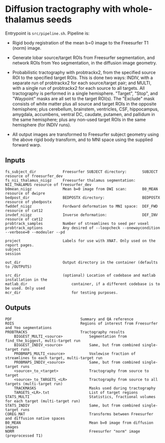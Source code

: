 # Diffusion tractography with whole-thalamus seeds

Entrypoint is `src/pipeline.sh`. Pipeline is:

- Rigid body registration of the mean b=0 image to the Freesurfer T1 (norm) image.

- Generate lobar source/target ROIs from Freesurfer segmentation, and network ROIs from Yeo segmentation, in the diffusion image geometry.

- Probabilistic tractography with probtrackx2, from the specified source ROI to the specified target ROIs. This is done two ways: INDIV, with a separate run of probtrackx2 for each source/target pair; and MULTI, with a single run of probtrackx2 for each source to all targets. All tractography is performed in a single hemisphere. "Target", "Stop", and "Waypoint" masks are all set to the target ROI(s). The "Exclude" mask consists of white matter plus all source and target ROIs in the opposite hemisphere; plus cerebellum, brainstem, ventricles, CSF, hippocampus, amygdala, accumbens, ventral DC, caudate, putamen, and pallidum in the same hemisphere; plus any non-used target ROIs in the same hemisphere (for INDIV runs).

- All output images are transformed to Freesurfer subject geometry using the above rigid body transform, and to MNI space using the supplied forward warp.


## Inputs

    fs_subject_dir            Freesurfer SUBJECT directory:       SUBJECT resource of freesurfer_dev
    fs_nii_thalamus_niigz     Freesurfer thalamus segmentation:   NII_THALAMUS resource of freesurfer_dev
    b0mean_niigz              Mean b=0 image from DWI scan:       B0_MEAN resource of dwipre
    bedpost_dir               BEDPOSTX directory:                 BEDPOSTX resource of ybedpostx
    fwddef_niigz              Fordward deformation to MNI space:  DEF_FWD resource of cat12
    invdef_niigz              Inverse deformation:                DEF_INV resource of cat12
    probtrack_samples         Number of streamlines to seed per voxel
    probtrack_options         Any desired of --loopcheck --onewaycondition --verbose=0 --modeuler --pd

    project                   Labels for use with XNAT. Only used on the report pages.
    subject
    session

    out_dir                   Output directory in the container (defaults to /OUTPUTS)

    src_dir                   (optional) Location of codebase and matlab installation in the 
    matlab_dir                    container, if a different codebase is to be used. Only used
    mcr_dir                       for testing purposes.



## Outputs

    PDF                               Summary and QA reference
	ROIS                              Regions of interest from Freesurfer and Yeo segmentations
	PROBTRACKS                        Tractography results
	    BIGGEST_MULTI_<source>            Segmentation from find_the_biggest, multi-target run
	    BIGGEST_INDIV_<source>            Same, but from combined single-target runs
		PROBMAPS_MULTI_<source>           Voxlewise fraction of streamlines to each target, multi-target run
		PROBMAPS_INDIV_<source>           Same, but from combined single-target runs
		<source>_to_<target>              Tractography from source to target
		<source>_to_TARGETS_<LR>          Tractography from source to all targets (multi-target run)
		TRACKMASKS                        Masks used during tractography
		TARGETS_<LR>.txt                  List of target regions
	STATS_MULTI                           Statistics, fractional volumes for each target (multi-target run)
	STATS_INDIV                           Same, but from combined single-target runs
	COREG_MAT                             Transforms between Freesurfer and diffusion native spaces
	B0_MEAN                               Mean b=0 image from diffusion images
	NORM                                  Freesurfer "norm" image (preprocessed T1)
	
